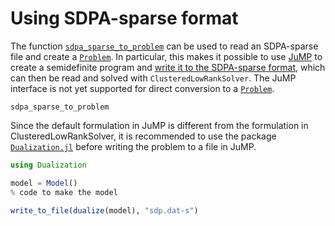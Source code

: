 # Using SDPA-sparse format

The function [`sdpa_sparse_to_problem`](@ref) can be used to read an SDPA-sparse file and create a [`Problem`](@ref). In particular, this makes it possible to use [JuMP](https://jump.dev/) to create a semidefinite program and [write it to the SDPA-sparse format](https://jump.dev/JuMP.jl/stable/manual/models/#Write-a-model-to-file), which can then be read and solved with `ClusteredLowRankSolver`. The JuMP interface is not yet supported for direct conversion to a [`Problem`](@ref).

```@docs
sdpa_sparse_to_problem
```

Since the default formulation in JuMP is different from the formulation in ClusteredLowRankSolver, it is recommended to use the package [`Dualization.jl`](https://github.com/jump-dev/Dualization.jl) before writing the problem to a file in JuMP.
```julia
using Dualization

model = Model()
% code to make the model

write_to_file(dualize(model), "sdp.dat-s")
```